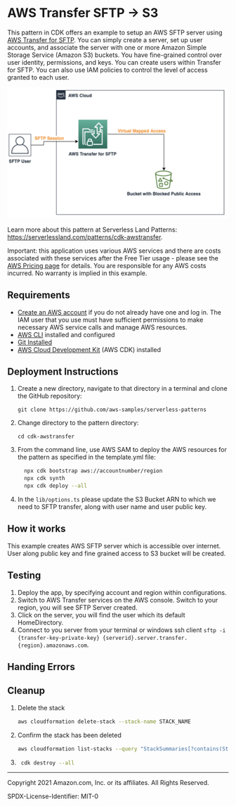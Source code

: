 # AWS Transfer SFTP -> S3

This pattern in CDK offers an example to setup an AWS SFTP server using [AWS Transfer for SFTP](https://aws.amazon.com/aws-transfer-family/). You can simply create a server, set up user accounts, and associate the server with one or more Amazon Simple Storage Service (Amazon S3) buckets.
You have fine-grained control over user identity, permissions, and keys. You can create users within Transfer for SFTP. You can also use IAM policies to control the level of access granted to each user.

![Pattern](./pattern.png "Patern")

Learn more about this pattern at Serverless Land Patterns: https://serverlessland.com/patterns/cdk-awstransfer.

Important: this application uses various AWS services and there are costs associated with these services after the Free Tier usage - please see the [AWS Pricing page](https://aws.amazon.com/pricing/) for details. You are responsible for any AWS costs incurred. No warranty is implied in this example.

## Requirements

* [Create an AWS account](https://portal.aws.amazon.com/gp/aws/developer/registration/index.html) if you do not already have one and log in. The IAM user that you use must have sufficient permissions to make necessary AWS service calls and manage AWS resources.
* [AWS CLI](https://docs.aws.amazon.com/cli/latest/userguide/install-cliv2.html) installed and configured
* [Git Installed](https://git-scm.com/book/en/v2/Getting-Started-Installing-Git)
* [AWS Cloud Development Kit](https://docs.aws.amazon.com/cdk/latest/guide/cli.html) (AWS CDK) installed

## Deployment Instructions

1. Create a new directory, navigate to that directory in a terminal and clone the GitHub repository:
    ```
    git clone https://github.com/aws-samples/serverless-patterns
    ```
1. Change directory to the pattern directory:
    ```
    cd cdk-awstransfer
    ```
1. From the command line, use AWS SAM to deploy the AWS resources for the pattern as specified in the template.yml file:
    ```bash
      npx cdk bootstrap aws://accountnumber/region
      npx cdk synth
      npx cdk deploy --all
    ```
1. In the `lib/options.ts` please update the S3 Bucket ARN to which we need to SFTP transfer, along with user name and user public key.

## How it works

This example creates AWS SFTP server which is accessible over internet. User along public key and fine grained access to S3 bucket will be created.


## Testing

1. Deploy the app, by specifying account and region within configurations.
2. Switch to AWS Transfer services on the AWS console. Switch to your region, you will see SFTP Server created.
2. Click on the server, you will find the user which its default HomeDirectory.
3. Connect to you server from your terminal or windows ssh client `sftp -i {transfer-key-private-key} {serverid}.server.transfer.{region}.amazonaws.com`.

## Handing Errors


## Cleanup

1. Delete the stack
    ```bash
    aws cloudformation delete-stack --stack-name STACK_NAME
    ```
1. Confirm the stack has been deleted
    ```bash
    aws cloudformation list-stacks --query "StackSummaries[?contains(StackName,'STACK_NAME')].StackStatus"
    ```
1. ```bash
    cdk destroy --all
   ```
----
Copyright 2021 Amazon.com, Inc. or its affiliates. All Rights Reserved.

SPDX-License-Identifier: MIT-0
